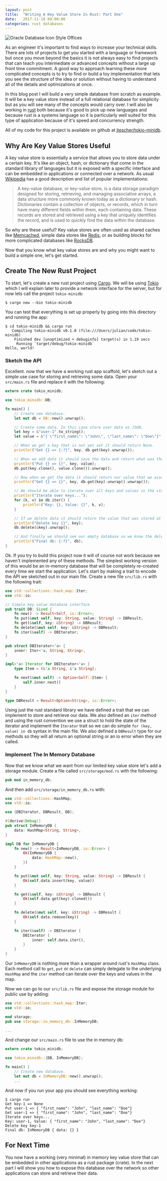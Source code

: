 ```yaml
---
layout: post
title:  "Writing A Key Value Store In Rust: Part One"
date:   2017-11-10 09:00:00
categories: rust databases
---
```


![Oracle Database Icon Style Offices](/assets/writing-a-key-value-store-in-rust-part-one/databases.jpg)

As an engineer it's important to find ways to increase your technical skills. There are lots of projects to get you
started with a language or framework but once you move beyond the basics it is not always easy to find projects that can
teach you intermediate or advanced concepts without a large up front time commitment. A good way to approach learning
these more complicated concepts is to try to find or build a toy implementation that lets you see the structure of the
idea or solution without having to understand all of the details and optimizations at once.

In this blog post I will build a very simple database from scratch as example. It will be a key value store instead of
a full relational database for simplicity but as you will see many of the concepts would carry over. I will also be
working in [rust](https://www.rust-lang.org/) both because it's good to pick up new languages and because rust is a
systems language so it is particularly well suited for this type of application because of it's speed and concurrency
strength.

All of my code for this project is available on github at [jtescher/tokio-minidb](https://github.com/jtescher/tokio-minidb/tree/v1).

## Why Are Key Value Stores Useful

A key value store is essentially a service that allows you to store data under a certain key. It's like an object, hash,
or dictionary that come in the standard library of languages but it is exposed with a specific interface and can be
embedded in applications or connected over a network. As usual [Wikipedia](https://en.wikipedia.org/wiki/Key-value_database)
has a good description and list of popular implementations:

> A key-value database, or key-value store, is a data storage paradigm designed for storing, retrieving, and managing
associative arrays, a data structure more commonly known today as a dictionary or hash. Dictionaries contain a
collection of objects, or records, which in turn have many different fields within them, each containing data.
These records are stored and retrieved using a key that uniquely identifies the record, and is used to quickly find the
data within the database.

So why are these useful? Key value stores are often used as shared caches like
[Memcached](https://en.wikipedia.org/wiki/Memcached), simple data stores like [Redis](https://redis.io), or as building
blocks for more complicated databases like [RocksDB](http://rocksdb.org).

Now that you know what key value stores are and why you might want to build a simple one, let's get started.

## Create The New Rust Project

To start, let's create a new rust project using [Cargo](http://doc.crates.io). We will be using [Tokio](https://tokio.rs)
which I will explain later to provide a network interface for the server, but for now lets call the project
`tokio-minidb`:

```shell
$ cargo new --bin tokio-minidb
```

You can test that everything is set up properly by going into this directory and running the app:

```shell
$ cd tokio-minidb && cargo run
   Compiling tokio-minidb v0.1.0 (file:///Users/julian/code/tokio-minidb)
    Finished dev [unoptimized + debuginfo] target(s) in 1.19 secs
     Running `target/debug/tokio-minidb`
Hello, world!
```

### Sketch the API

Excellent. now that we have a working rust app scaffold, let's sketch out a simple use case for storing and retrieving
some data. Open your `src/main.rs` file and replace it with the following:

```rust
extern crate tokio_minidb;

use tokio_minidb::DB;

fn main() {
    // Create new database.
    let mut db = DB::new().unwrap();

    // Create some data. In this case store user data as JSON.
    let key = &"user-1".to_string();
    let value = &"{ \"first_name\": \"John\", \"last_name\": \"Doe\"}".to_string();

    // When we get a key that is not yet set it should return None.
    println!("Get {} => {:?}", key, db.get(key).unwrap());

    // When we add data it should save the data and return what was there before, in this case None.
    println!("Put {} => {}", key, value);
    db.put(key.clone(), value.clone()).unwrap();

    // Now when we get the data it should return our value that we associated with this key.
    println!("Get {} => {}", key, db.get(key).unwrap().unwrap());

    // We should be able to iterate over all keys and values in the store.
    println!("Iterate over keys...");
    for (k, v) in db.iter() {
        println!("Key: {}, Value: {}", k, v);
    }

    // If we delete data it should return the value that was stored at the key.
    println!("Delete key {}", key);
    db.delete(&key).unwrap();

    // And finally we should see our empty database so we know the delete was successful.
    println!("Final db: {:?}", db);
}
```

Ok. If you try to build this project now it will of course not work because we haven't implemented any of these methods.
The simplest working version of this would be an in-memory database that will be completely re-created every time we
start the application. Let's start by making a trait to encode the API we sketched out in our main file. Create a new
file `src/lib.rs` with the following trait:

```rust
use std::collections::hash_map::Iter;
use std::io;

// Simple key value database interface
pub trait DB: Sized {
    fn new() -> Result<Self, io::Error>;
    fn put(&mut self, key: String, value: String) -> DBResult;
    fn get(&self, key: &String) -> DBResult;
    fn delete(&mut self, key: &String) -> DBResult;
    fn iter(&self) -> DBIterator;
}

pub struct DBIterator<'a> {
    inner: Iter<'a, String, String>,
}

impl<'a> Iterator for DBIterator<'a> {
    type Item = (&'a String, &'a String);

    fn next(&mut self) -> Option<Self::Item> {
        self.inner.next()
    }
}

type DBResult = Result<Option<String>, io::Error>;
```

Using just the rust standard library we have defined a trait that we can implement to store and retrieve our data. We
also defined an `iter` method and using the rust convention we use a struct to hold the state of the iterator and
implement the `Iterator` trait so we can do simple `for (key, value) in db` syntax in the main file. We also defined a
`DBResult` type for our methods so they will all return an optional string or an io error when they are called.

### Implement The In Memory Database

Now that we know what we want from our limited key value store let's add a storage module. Create a file called
`src/storage/mod.rs` with the following:

```rust
pub mod in_memory_db;
```

And then add `src/storage/in_memory_db.rs` with:

```rust
use std::collections::HashMap;
use std::io;

use {DBIterator, DBResult, DB};

#[derive(Debug)]
pub struct InMemoryDB {
    data: HashMap<String, String>,
}

impl DB for InMemoryDB {
    fn new() -> Result<InMemoryDB, io::Error> {
        Ok(InMemoryDB {
            data: HashMap::new(),
        })
    }

    fn put(&mut self, key: String, value: String) -> DBResult {
        Ok(self.data.insert(key, value))
    }

    fn get(&self, key: &String) -> DBResult {
        Ok(self.data.get(key).cloned())
    }

    fn delete(&mut self, key: &String) -> DBResult {
        Ok(self.data.remove(key))
    }

    fn iter(&self) -> DBIterator {
        DBIterator {
            inner: self.data.iter(),
        }
    }
}
```

Our `InMemoryDB` is nothing more than a wrapper around rust's `HashMap` class. Each method call to `get`, `put` or
`delete` can simply delegate to the underlying `HashMap` and the `iter` method can iterate over the keys and values in
the map.

Now we can go to our `src/lib.rs` file and expose the storage module for public use by adding:

```rust
use std::collections::hash_map::Iter;
use std::io;

mod storage;
pub use storage::in_memory_db::InMemoryDB;

...
```

And change our `src/main.rs` file to use the in memory db:

```rust
extern crate tokio_minidb;

use tokio_minidb::{DB, InMemoryDB};

fn main() {
    // Create new database.
    let mut db = InMemoryDB::new().unwrap();
    ...
```

And now if you run your app you should see everything working:

```shell
$ cargo run
Get key-1 => None
Put user-1 => { "first_name": "John", "last_name": "Doe"}
Get user-1 => { "first_name": "John", "last_name": "Doe"}
Iterate over keys...
Key: user-1, Value: { "first_name": "John", "last_name": "Doe"}
Delete key key-1
Final db: InMemoryDB { data: {} }
```

## For Next Time

You now have a working (very minimal) in memory key value store that can be embedded in other applications as a rust
package (crate). In the next part I will show you how to expose this database over the network so other applications can
store and retrieve their data.
